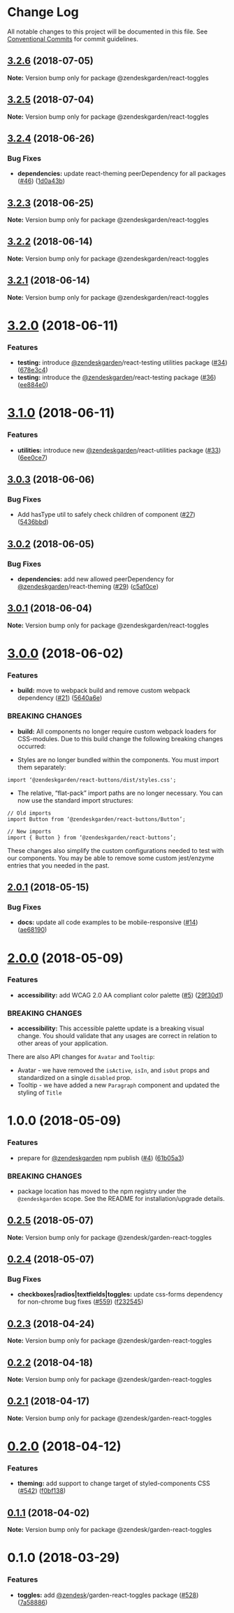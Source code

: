 # Change Log

All notable changes to this project will be documented in this file.
See [Conventional Commits](https://conventionalcommits.org) for commit guidelines.

<a name="3.2.6"></a>
## [3.2.6](https://github.com/zendeskgarden/react-components/compare/@zendeskgarden/react-toggles@3.2.5...@zendeskgarden/react-toggles@3.2.6) (2018-07-05)




**Note:** Version bump only for package @zendeskgarden/react-toggles

<a name="3.2.5"></a>
## [3.2.5](https://github.com/zendeskgarden/react-components/compare/@zendeskgarden/react-toggles@3.2.4...@zendeskgarden/react-toggles@3.2.5) (2018-07-04)




**Note:** Version bump only for package @zendeskgarden/react-toggles

<a name="3.2.4"></a>
## [3.2.4](https://github.com/zendeskgarden/react-components/compare/@zendeskgarden/react-toggles@3.2.3...@zendeskgarden/react-toggles@3.2.4) (2018-06-26)


### Bug Fixes

* **dependencies:** update react-theming peerDependency for all packages ([#46](https://github.com/zendeskgarden/react-components/issues/46)) ([1d0a43b](https://github.com/zendeskgarden/react-components/commit/1d0a43b))




<a name="3.2.3"></a>
## [3.2.3](https://github.com/zendeskgarden/react-components/compare/@zendeskgarden/react-toggles@3.2.2...@zendeskgarden/react-toggles@3.2.3) (2018-06-25)




**Note:** Version bump only for package @zendeskgarden/react-toggles

<a name="3.2.2"></a>
## [3.2.2](https://github.com/zendeskgarden/react-components/compare/@zendeskgarden/react-toggles@3.2.1...@zendeskgarden/react-toggles@3.2.2) (2018-06-14)




**Note:** Version bump only for package @zendeskgarden/react-toggles

<a name="3.2.1"></a>
## [3.2.1](https://github.com/zendeskgarden/react-components/compare/@zendeskgarden/react-toggles@3.2.0...@zendeskgarden/react-toggles@3.2.1) (2018-06-14)




**Note:** Version bump only for package @zendeskgarden/react-toggles

<a name="3.2.0"></a>
# [3.2.0](https://github.com/zendeskgarden/react-components/compare/@zendeskgarden/react-toggles@3.1.0...@zendeskgarden/react-toggles@3.2.0) (2018-06-11)


### Features

* **testing:** introduce [@zendeskgarden](https://github.com/zendeskgarden)/react-testing utilities package ([#34](https://github.com/zendeskgarden/react-components/issues/34)) ([678e3c4](https://github.com/zendeskgarden/react-components/commit/678e3c4))
* **testing:** introduce the [@zendeskgarden](https://github.com/zendeskgarden)/react-testing package ([#36](https://github.com/zendeskgarden/react-components/issues/36)) ([ee884e0](https://github.com/zendeskgarden/react-components/commit/ee884e0))




<a name="3.1.0"></a>
# [3.1.0](https://github.com/zendeskgarden/react-components/compare/@zendeskgarden/react-toggles@3.0.3...@zendeskgarden/react-toggles@3.1.0) (2018-06-11)


### Features

* **utilities:** introduce new [@zendeskgarden](https://github.com/zendeskgarden)/react-utilities package ([#33](https://github.com/zendeskgarden/react-components/issues/33)) ([6ee0ce7](https://github.com/zendeskgarden/react-components/commit/6ee0ce7))




<a name="3.0.3"></a>
## [3.0.3](https://github.com/zendeskgarden/react-components/compare/@zendeskgarden/react-toggles@3.0.2...@zendeskgarden/react-toggles@3.0.3) (2018-06-06)


### Bug Fixes

* Add hasType util to safely check children of component ([#27](https://github.com/zendeskgarden/react-components/issues/27)) ([5436bbd](https://github.com/zendeskgarden/react-components/commit/5436bbd))




<a name="3.0.2"></a>
## [3.0.2](https://github.com/zendeskgarden/react-components/compare/@zendeskgarden/react-toggles@3.0.1...@zendeskgarden/react-toggles@3.0.2) (2018-06-05)


### Bug Fixes

* **dependencies:** add new allowed peerDependency for [@zendeskgarden](https://github.com/zendeskgarden)/react-theming ([#29](https://github.com/zendeskgarden/react-components/issues/29)) ([c5af0ce](https://github.com/zendeskgarden/react-components/commit/c5af0ce))




<a name="3.0.1"></a>
## [3.0.1](https://github.com/zendeskgarden/react-components/compare/@zendeskgarden/react-toggles@3.0.0...@zendeskgarden/react-toggles@3.0.1) (2018-06-04)




**Note:** Version bump only for package @zendeskgarden/react-toggles

<a name="3.0.0"></a>
# [3.0.0](https://github.com/zendeskgarden/react-components/compare/@zendeskgarden/react-toggles@2.0.1...@zendeskgarden/react-toggles@3.0.0) (2018-06-02)


### Features

* **build:** move to webpack build and remove custom webpack dependency ([#21](https://github.com/zendeskgarden/react-components/issues/21)) ([5640a6e](https://github.com/zendeskgarden/react-components/commit/5640a6e))


### BREAKING CHANGES

* **build:** All components no longer require custom webpack loaders for CSS-modules. Due to this build change the following breaking changes occurred:

* Styles are no longer bundled within the components. You must import them separately:

```
import ‘@zendeskgarden/react-buttons/dist/styles.css';
```

* The relative, “flat-pack” import paths are no longer necessary. You can now use the standard import structures:

```
// Old imports
import Button from ‘@zendeskgarden/react-buttons/Button’;

// New imports
import { Button } from ‘@zendeskgarden/react-buttons’;
```

These changes also simplify the custom configurations needed to test with our components. You may be able to remove some custom jest/enzyme entries that you needed in the past.




<a name="2.0.1"></a>
## [2.0.1](https://github.com/zendeskgarden/react-components/compare/@zendeskgarden/react-toggles@2.0.0...@zendeskgarden/react-toggles@2.0.1) (2018-05-15)


### Bug Fixes

* **docs:** update all code examples to be mobile-responsive ([#14](https://github.com/zendeskgarden/react-components/issues/14)) ([ae68190](https://github.com/zendeskgarden/react-components/commit/ae68190))




<a name="2.0.0"></a>
# [2.0.0](https://github.com/zendeskgarden/react-components/compare/@zendeskgarden/react-toggles@1.0.0...@zendeskgarden/react-toggles@2.0.0) (2018-05-09)


### Features

* **accessibility:** add WCAG 2.0 AA compliant color palette  ([#5](https://github.com/zendeskgarden/react-components/issues/5)) ([29f30d1](https://github.com/zendeskgarden/react-components/commit/29f30d1))


### BREAKING CHANGES

* **accessibility:** This accessible palette update is a breaking visual change. You should validate that any usages are correct in relation to other areas of your application. 

There are also API changes for `Avatar` and `Tooltip`:
* Avatar - we have removed the `isActive`, `isIn`, and `isOut` props and standardized on a single `disabled` prop.
* Tooltip - we have added a new `Paragraph` component and updated the styling of `Title`




<a name="1.0.0"></a>
# 1.0.0 (2018-05-09)


### Features

* prepare for [@zendeskgarden](https://github.com/zendeskgarden) npm publish ([#4](https://github.com/zendeskgarden/react-components/issues/4)) ([61b05a3](https://github.com/zendeskgarden/react-components/commit/61b05a3))


### BREAKING CHANGES

* package location has moved to the npm registry under the `@zendeskgarden` scope. See the README for installation/upgrade details.




<a name="0.2.5"></a>
## [0.2.5](https://github.com/zendeskgarden/react-components/compare/@zendesk/garden-react-toggles@0.2.4...@zendesk/garden-react-toggles@0.2.5) (2018-05-07)




**Note:** Version bump only for package @zendesk/garden-react-toggles

<a name="0.2.4"></a>
## [0.2.4](https://github.com/zendeskgarden/react-components/compare/@zendesk/garden-react-toggles@0.2.3...@zendesk/garden-react-toggles@0.2.4) (2018-05-07)


### Bug Fixes

* **checkboxes|radios|textfields|toggles:** update css-forms dependency for non-chrome bug fixes ([#559](https://github.com/zendeskgarden/react-components/issues/559)) ([f232545](https://github.com/zendeskgarden/react-components/commit/f232545))




<a name="0.2.3"></a>
## [0.2.3](https://github.com/zendeskgarden/react-components/compare/@zendesk/garden-react-toggles@0.2.2...@zendesk/garden-react-toggles@0.2.3) (2018-04-24)




**Note:** Version bump only for package @zendesk/garden-react-toggles

<a name="0.2.2"></a>
## [0.2.2](https://github.com/zendeskgarden/react-components/compare/@zendesk/garden-react-toggles@0.2.1...@zendesk/garden-react-toggles@0.2.2) (2018-04-18)




**Note:** Version bump only for package @zendesk/garden-react-toggles

<a name="0.2.1"></a>
## [0.2.1](https://github.com/zendeskgarden/react-components/compare/@zendesk/garden-react-toggles@0.2.0...@zendesk/garden-react-toggles@0.2.1) (2018-04-17)




**Note:** Version bump only for package @zendesk/garden-react-toggles

<a name="0.2.0"></a>
# [0.2.0](https://github.com/zendeskgarden/react-components/compare/@zendesk/garden-react-toggles@0.1.1...@zendesk/garden-react-toggles@0.2.0) (2018-04-12)


### Features

* **theming:** add support to change target of styled-components CSS ([#542](https://github.com/zendeskgarden/react-components/issues/542)) ([f0bf138](https://github.com/zendeskgarden/react-components/commit/f0bf138))




<a name="0.1.1"></a>
## [0.1.1](https://github.com/zendeskgarden/react-components/compare/@zendesk/garden-react-toggles@0.1.0...@zendesk/garden-react-toggles@0.1.1) (2018-04-02)




**Note:** Version bump only for package @zendesk/garden-react-toggles

<a name="0.1.0"></a>
# 0.1.0 (2018-03-29)


### Features

* **toggles:** add [@zendesk](https://github.com/zendesk)/garden-react-toggles package ([#528](https://github.com/zendeskgarden/react-components/issues/528)) ([7a58886](https://github.com/zendeskgarden/react-components/commit/7a58886))
